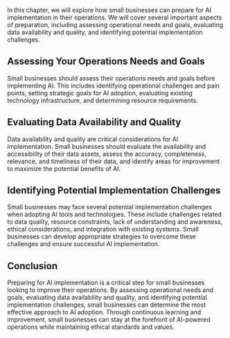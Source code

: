 
In this chapter, we will explore how small businesses can prepare for AI implementation in their operations. We will cover several important aspects of preparation, including assessing operational needs and goals, evaluating data availability and quality, and identifying potential implementation challenges.

Assessing Your Operations Needs and Goals
-----------------------------------------

Small businesses should assess their operations needs and goals before implementing AI. This includes identifying operational challenges and pain points, setting strategic goals for AI adoption, evaluating existing technology infrastructure, and determining resource requirements.

Evaluating Data Availability and Quality
----------------------------------------

Data availability and quality are critical considerations for AI implementation. Small businesses should evaluate the availability and accessibility of their data assets, assess the accuracy, completeness, relevance, and timeliness of their data, and identify areas for improvement to maximize the potential benefits of AI.

Identifying Potential Implementation Challenges
-----------------------------------------------

Small businesses may face several potential implementation challenges when adopting AI tools and technologies. These include challenges related to data quality, resource constraints, lack of understanding and awareness, ethical considerations, and integration with existing systems. Small businesses can develop appropriate strategies to overcome these challenges and ensure successful AI implementation.

Conclusion
----------

Preparing for AI implementation is a critical step for small businesses looking to improve their operations. By assessing operational needs and goals, evaluating data availability and quality, and identifying potential implementation challenges, small businesses can determine the most effective approach to AI adoption. Through continuous learning and improvement, small businesses can stay at the forefront of AI-powered operations while maintaining ethical standards and values.
